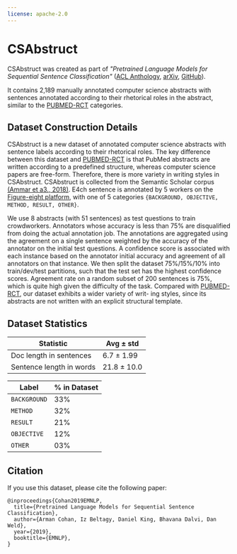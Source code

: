 ```yaml
---
license: apache-2.0
---
```



# CSAbstruct

CSAbstruct was created as part of *"Pretrained Language Models for Sequential Sentence Classification"* ([ACL Anthology][2], [arXiv][1], [GitHub][6]).

It contains 2,189 manually annotated computer science abstracts with sentences annotated according to their rhetorical roles in the abstract, similar to the [PUBMED-RCT][3] categories.


## Dataset Construction Details

CSAbstruct is a new dataset of annotated computer science abstracts with sentence labels according to their rhetorical roles.
The key difference between this dataset and [PUBMED-RCT][3] is that PubMed abstracts are written according to a predefined structure, whereas computer science papers are free-form.
Therefore, there is more variety in writing styles in CSAbstruct.
CSAbstruct is collected from the Semantic Scholar corpus [(Ammar et a3., 2018)][4].
E4ch sentence is annotated by 5 workers on the [Figure-eight platform][5], with one of 5 categories `{BACKGROUND, OBJECTIVE, METHOD, RESULT, OTHER}`.

We use 8 abstracts (with 51 sentences) as test questions to train crowdworkers.
Annotators whose accuracy is less than 75% are disqualified from doing the actual annotation job.
The annotations are aggregated using the agreement on a single sentence weighted by the accuracy of the annotator on the initial test questions.
A confidence score is associated with each instance based on the annotator initial accuracy and agreement of all annotators on that instance.
We then split the dataset 75%/15%/10% into train/dev/test partitions, such that the test set has the highest confidence scores.
Agreement rate on a random subset of 200 sentences is 75%, which is quite high given the difficulty of the task.
Compared with [PUBMED-RCT][3], our dataset exhibits a wider variety of writ- ing styles, since its abstracts are not written with an explicit structural template.

## Dataset Statistics

| Statistic                |  Avg ± std  |
|--------------------------|-------------|
| Doc length in sentences  |  6.7 ± 1.99 |
| Sentence length in words | 21.8 ± 10.0 |

| Label         | % in Dataset |
|---------------|--------------|
| `BACKGROUND`  | 33%          |
| `METHOD`      | 32%          |
| `RESULT`      | 21%          |
| `OBJECTIVE`   | 12%          |
| `OTHER`       | 03%          |

## Citation

If you use this dataset, please cite the following paper:

```
@inproceedings{Cohan2019EMNLP,
  title={Pretrained Language Models for Sequential Sentence Classification},
  author={Arman Cohan, Iz Beltagy, Daniel King, Bhavana Dalvi, Dan Weld},
  year={2019},
  booktitle={EMNLP},
}
```

[1]: https://arxiv.org/abs/1909.04054
[2]: https://aclanthology.org/D19-1383
[3]: https://github.com/Franck-Dernoncourt/pubmed-rct
[4]: https://aclanthology.org/N18-3011/
[5]: https://www.figure-eight.com/
[6]: https://github.com/allenai/sequential_sentence_classification
